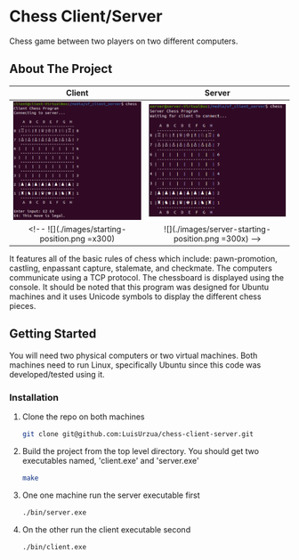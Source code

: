 # Chess Client/Server
Chess game between two players on two different computers.

<!-- ABOUT THE PROJECT -->
## About The Project

Client                     |  Server
:-------------------------:|:-------------------------:
<img src="./images/starting-position.png" alt="drawing" width="600" />  |  <img src="./images/server-starting-position.png" alt="drawing" width="700" />
<!-- ![](./images/starting-position.png =x300)  |  ![](./images/server-starting-position.png =300x) -->

<!-- <img src="images/starting-position.png" width="300"><img src="images/server-starting-position.png" width="300"> -->


It features all of the basic rules of chess which include: pawn-promotion, castling, enpassant capture, stalemate, and checkmate. The computers communicate using a TCP protocol. The chessboard is displayed using the console. It should be noted that this program was designed for Ubuntu machines and it uses Unicode symbols to display the different chess pieces.

<!-- GETTING STARTED -->
## Getting Started
You will need two physical computers or two virtual machines. Both machines need to run Linux, specifically Ubuntu since this code was developed/tested using it.

### Installation
1. Clone the repo on both machines
   ```sh
   git clone git@github.com:LuisUrzua/chess-client-server.git
   ```
2. Build the project from the top level directory. You should get two executables named, 'client.exe' and 'server.exe'
   ```sh
   make
   ```
3. One one machine run the server executable first
   ```sh
   ./bin/server.exe
   ```
4. On the other run the client executable second
   ```sh
   ./bin/client.exe
   ```

